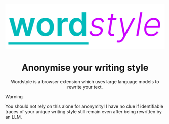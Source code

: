 <div align="center">
<img src="public/text.svg" alt="Wordstyle"/>

# Anonymise your writing style

Wordstyle is a browser extension which uses large language models to rewrite your text.
</div>

> [!WARNING]
> You should not rely on this alone for anonymity! I have no clue if identifiable traces of your unique writing style still remain even after being rewritten by an LLM.

